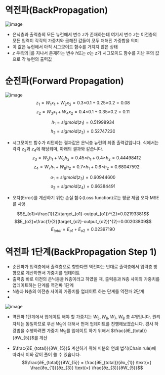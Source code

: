 # 역전파(BackPropagation)
![image](https://github.com/joesiheon496/PyTorch_Wikidocs/assets/56191064/3fd6009d-4d00-496c-acca-32186f273daa)

- 은닉층과 출력층의 모든 뉴런에서 변수 $z$가 존재하는데 여기서 변수 $z$는 이전층의 모든 입력이 각각의 가중치와 곱해진 값들이 모두 더해진 가중합을 의미
-  이 값은 뉴런에서 아직 시그모이드 함수를 거치지 않은 상태
-  $z$ 우측의 $|$를 지나서 존재하는 변수 $h$또는 $\sigma$는 $z$가 시그모이드 함수를 지난 후의 값으로 각 뉴런의 출력값
# 순전파(Forward Propagation)
![image](https://github.com/joesiheon496/PyTorch_Wikidocs/assets/56191064/21dccb25-bc8a-4cae-99f4-f44a7b2982fb)
$$z_{1}=W_{1}x_{1} + W_{2}x_{2}=0.3 \text{×} 0.1 + 0.25 \text{×} 0.2= 0.08$$
$$z_{2}=W_{3}x_{1} + W_{4}x_{2}=0.4 \text{×} 0.1 + 0.35 \text{×} 0.2= 0.11$$

$$h_{1}=sigmoid(z_{1}) = 0.51998934$$
$$h_{2}=sigmoid(z_{2}) = 0.52747230$$

- 시그모이드 함수가 리턴하는 결과값은 은닉층 뉴런의 최종 출력값입니다. 식에서는 각각 $z_3$과 $z_4$에 해당되며, 아래의 결과와 같습니다.
$$z_{3}=W_{5}h_{1}+W_{6}h_{2} = 0.45 \text{×} h_{1} + 0.4 \text{×} h_{2} = 0.44498412$$
$$z_{4}=W_{7}h_{1}+W_{8}h_{2} = 0.7 \text{×} h_{1} + 0.6 \text{×} h_{2} = 0.68047592$$

$$o_{1}=sigmoid(z_{3})=0.60944600$$
$$o_{2}=sigmoid(z_{4})=0.66384491$$

- 오차(Error)를 계산하기 위한 손실 함수(Loss function)로는 평균 제곱 오차 MSE를 사용

$$E_{o1}=\frac{1}{2}(target_{o1}-output_{o1})^{2}=0.02193381$$
$$E_{o2}=\frac{1}{2}(target_{o2}-output_{o2})^{2}=0.00203809$$
$$E_{total}=E_{o1}+E_{o2}=0.02397190$$

# 역전파 1단계(BackPropagation Step 1)
- 순전파가 입력층에서 출력층으로 향한다면 역전파는 반대로 출력층에서 입력층 방향으로 계산하면서 가중치를 업데이트
- 출력층 바로 이전의 은닉층을 N층이라고 하였을 때, 출력층과 N층 사이의 가중치를 업데이트하는 단계를 역전파 1단계
- N층과 N층의 이전층 사이의 가중치를 업데이트 하는 단계를 역전파 2단계
- 
![image](https://github.com/joesiheon496/PyTorch_Wikidocs/assets/56191064/4a1edfcf-6786-4f65-8017-5435d53e3fe0)

- 역전파 1단계에서 업데이트 해야 할 가중치는 $W_{5}, W_{6}, W_{7}, W_{8}$  총 4개입니다. 원리 자체는 동일하므로 우선 $W_{5}$에 대해서 먼저 업데이트를 진행해보겠습니다. 경사 하강법을 수행하려면 가중치 $W_{5}$를 업데이트 하기 위해서 $\frac{∂E_{total}}{∂W_{5}}$를 계산

- $\frac{∂E_{total}}{∂W_{5}}$ 계산하기 위해 미분의 연쇄 법칙(Chain rule)에 따라서 이와 같이 풀어 쓸 수 있습니다.
$$\frac{∂E_{total}}{∂W_{5}} = \frac{∂E_{total}}{∂o_{1}} \text{×} \frac{∂o_{1}}{∂z_{3}} \text{×} \frac{∂z_{3}}{∂W_{5}}$$
 
 

















